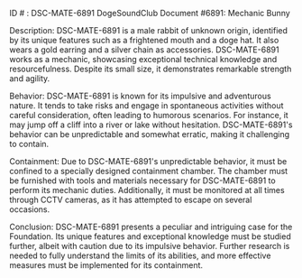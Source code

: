 ID # : DSC-MATE-6891
DogeSoundClub Document #6891: Mechanic Bunny

Description:
DSC-MATE-6891 is a male rabbit of unknown origin, identified by its unique features such as a frightened mouth and a doge hat. It also wears a gold earring and a silver chain as accessories. DSC-MATE-6891 works as a mechanic, showcasing exceptional technical knowledge and resourcefulness. Despite its small size, it demonstrates remarkable strength and agility.

Behavior:
DSC-MATE-6891 is known for its impulsive and adventurous nature. It tends to take risks and engage in spontaneous activities without careful consideration, often leading to humorous scenarios. For instance, it may jump off a cliff into a river or lake without hesitation. DSC-MATE-6891's behavior can be unpredictable and somewhat erratic, making it challenging to contain.

Containment:
Due to DSC-MATE-6891's unpredictable behavior, it must be confined to a specially designed containment chamber. The chamber must be furnished with tools and materials necessary for DSC-MATE-6891 to perform its mechanic duties. Additionally, it must be monitored at all times through CCTV cameras, as it has attempted to escape on several occasions.

Conclusion:
DSC-MATE-6891 presents a peculiar and intriguing case for the Foundation. Its unique features and exceptional knowledge must be studied further, albeit with caution due to its impulsive behavior. Further research is needed to fully understand the limits of its abilities, and more effective measures must be implemented for its containment.